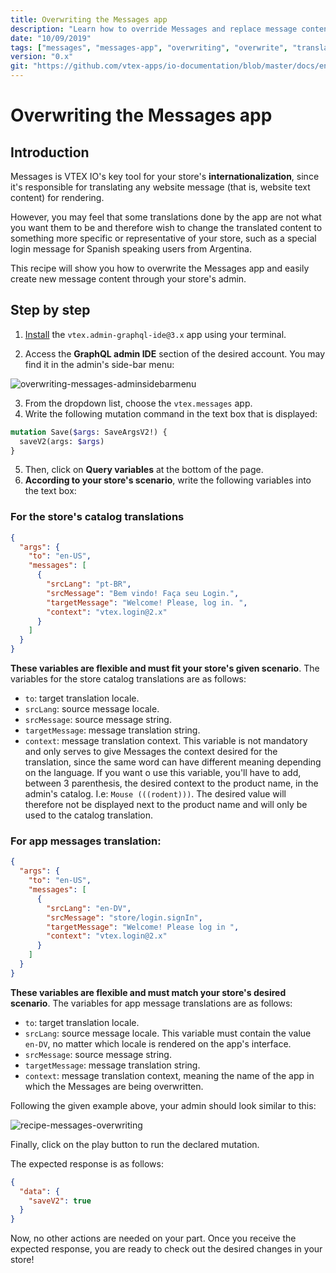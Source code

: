 ```yaml
---
title: Overwriting the Messages app
description: "Learn how to override Messages and replace message content translated by the app with your own."
date: "10/09/2019"
tags: ["messages", "messages-app", "overwriting", "overwrite", "translation"]
version: "0.x"
git: "https://github.com/vtex-apps/io-documentation/blob/master/docs/en/Recipes/store/overwriting-the-messages-app.md"
---
```


# Overwriting the Messages app

## Introduction

Messages is VTEX IO's key tool for your store's **internationalization**, since it's responsible for translating any website message (that is, website text content) for rendering. 

However, you may feel that some translations done by the app are not what you want them to be and therefore wish to change the translated content to something more specific or representative of your store, such as a special login message for Spanish speaking users from Argentina.

This recipe will show you how to overwrite the Messages app and easily create new message content through your store's admin.

## Step by step

1. [Install](https://vtex.io/docs/recipes/store/installing-an-app) the `vtex.admin-graphql-ide@3.x` app using your terminal.

2. Access the **GraphQL admin IDE** section of the desired account. You may find it in the admin's side-bar menu:

![overwriting-messages-adminsidebarmenu](https://user-images.githubusercontent.com/52087100/66516950-95d29a00-eab8-11e9-8cea-080fbdab84d5.png)

3. From the dropdown list, choose the `vtex.messages` app.
4. Write the following mutation command in the text box that is displayed:

```graphql
mutation Save($args: SaveArgsV2!) {
  saveV2(args: $args)
}
```

5. Then, click on  __Query variables__ at the bottom of the page. 
6. **According to your store's scenario**, write the following variables into the text box:

### For the store's catalog translations

```json
{
  "args": {
    "to": "en-US",
    "messages": [
      {
        "srcLang": "pt-BR",
        "srcMessage": "Bem vindo! Faça seu Login.",
        "targetMessage": "Welcome! Please, log in. ",
        "context": "vtex.login@2.x"
      }
    ]
  }
}
```

**These variables are flexible and must fit your store's given scenario**. The variables for the store catalog translations are as follows:

- `to`: target translation locale.
- `srcLang`: source message locale.
- `srcMessage`: source message string.
- `targetMessage`: message translation string.
- `context`: message translation context. This variable is not mandatory and only serves to give Messages the context desired for the translation, since the same word can have different meaning depending on the language. If you want o use this variable, you'll have to add, between 3 parenthesis, the desired context to the product name, in the admin's catalog. I.e:  `Mouse (((rodent)))`. The desired value will therefore not be displayed next to the product name and will only be used to the catalog translation.

### For app messages translation:

```json
{
  "args": {
    "to": "en-US",
    "messages": [
      {
        "srcLang": "en-DV",
        "srcMessage": "store/login.signIn",
        "targetMessage": "Welcome! Please log in ",
        "context": "vtex.login@2.x"
      }
    ]
  }
}
```

**These variables are flexible and must match your store's desired scenario**. The variables for app message translations are as follows:

- `to`: target translation locale.
- `srcLang`: source message locale. This variable must contain the value `en-DV`, no matter which locale is rendered on the app's interface.
- `srcMessage`: source message string.  
- `targetMessage`: message translation string.
- `context`: message translation context, meaning the name of the app in which the Messages are being overwritten.

Following the given example above, your admin should look similar to this:

![recipe-messages-overwriting](https://user-images.githubusercontent.com/52087100/68410089-eb0cd480-0166-11ea-89bf-217aa7994b91.png)

Finally, click on the play button to run the declared mutation.

The expected response is as follows:

```json
{
  "data": {
    "saveV2": true
  }
}
```

Now, no other actions are needed on your part. Once you receive the expected response, you are ready to check out the desired changes in your store!
